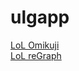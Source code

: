# ulgapp



<a href="https://github.com/ulgg/ulgapp/wiki/URF-Omikuji">LoL Omikuji</a><br />
<a href="https://github.com/ulgg/ulgapp/wiki/LoL-reGraph">LoL reGraph</a>